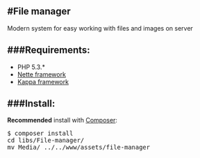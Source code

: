#File manager
-
Modern system for easy working with files and images on server

###Requirements:
-
* PHP 5.3.*
* [Nette framework](http://nette.org)
* [Kappa framework](https://github.com/Budry/Kappa)

###Install:
-
**Recommended** install with [Composer](http://getcomposer.org/):
<pre>$ composer install
cd libs/File-manager/
mv Media/ ../../www/assets/file-manager
</pre>
